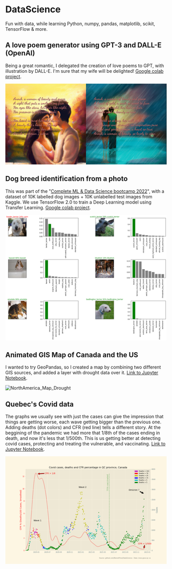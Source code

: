# DataScience
Fun with data, while learning Python, numpy, pandas, matplotlib, scikit, TensorFlow & more.

## A love poem generator using GPT-3 and DALL-E (OpenAI)
Being a great romantic, I delegated the creation of love poems to GPT, with illustration by DALL-E. I'm sure that my wife will be delighted! [Google colab project](https://github.com/BenoitFries/DataScience/blob/main/An_illustrated_love_poem_generator_using_GPT_and_DALL_E_(OpenAI).ipynb).

![Dog Breed Identification](https://github.com/BenoitFries/DataScience/blob/main/poems.png?raw=true)

## Dog breed identification from a photo
This was part of the "[Complete ML & Data Science bootcamp 2022](https://www.udemy.com/course/complete-machine-learning-and-data-science-zero-to-mastery/learn/lecture/18041737#overview)", with a dataset of 10K labelled dog images + 10K unlabelled test images from Kaggle. We use TensorFlow 2.0 to train a Deep Learning model using Transfer Learning. [Google colab project](https://github.com/BenoitFries/DataScience/blob/main/dog_vision.ipynb).

![Dog Breed Identification](https://github.com/BenoitFries/DataScience/blob/main/dogvision.png?raw=true)

## Animated GIS Map of Canada and the US
I wanted to try GeoPandas, so I created a map by combining two different GIS sources, and added a layer with drought data over it. [Link to Jupyter Notebook](https://github.com/BenoitFries/DataScience/blob/main/GIS%20Map%20of%20US%20and%20Canada%20with%20drought%20data.ipynb).

![NorthAmerica_Map_Drought](https://user-images.githubusercontent.com/40205456/146647247-047bbc31-a9e5-4555-9185-2a9ccc8380db.gif)

## Quebec's Covid data
The graphs we usually see with just the cases can give the impression that things are getting worse, each wave getting bigger than the previous one. Adding deaths (dot colors) and CFR (red line) tells a different story. At the beggining of the pandemic we had more that 1/8th of the cases ending in death, and now it's less that 1/500th. This is us getting better at detecting covid cases, protecting and treating the vulnerable, and vaccinating. [Link to Jupyter Notebook](https://github.com/BenoitFries/DataScience/blob/main/Exploring%20Quebec's%20COVID%20data.ipynb).

![QC_Covid_Cases_and_Deaths](https://github.com/BenoitFries/DataScience/blob/main/QC_Covid_Cases_and_Deaths.png?raw=true)


